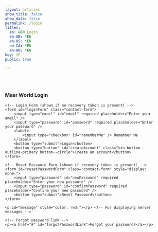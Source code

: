 ```yaml
---
layout: articles
show_title: false
show_date: false
permalink: /login
titles:
  en: &EN Login
  en-GB: *EN
  en-US: *EN
  en-CA: *EN
  en-AU: *EN
key: IP
public: true

---
```


<br><br>

<div class="form-container">
    <h3 id="loginTitle">Maar World Login</h3>

    <!-- Login Form (shown if no recovery token is present) -->
    <form id="loginForm" class="contact-form">
        <input type="email" id="email" required placeholder="Enter your email" />
        <input type="password" id="password" required placeholder="Enter your password" />
        <label>
            <input type="checkbox" id="rememberMe" /> Remember Me
        </label>
        <button type="submit">Login</button>
        <button type="button" id="createAccount" class="btn button--outline-primary button--circle">Create an account</button>
    </form>

    <!-- Reset Password Form (shown if recovery token is present) -->
    <form id="resetPasswordForm" class="contact-form" style="display: none;">
        <input type="password" id="newPassword" required placeholder="Enter your new password" />
        <input type="password" id="confirmPassword" required placeholder="Confirm your new password" />
        <button type="submit">Reset Password</button>
    </form>

    <p id="message" style="color: red;"></p> <!-- For displaying server messages -->

    <!-- Forgot password link -->
    <p><a href="#" id="forgotPasswordLink">Forgot your password?</a></p>
</div>

<script>
document.addEventListener('DOMContentLoaded', function() {
    const messageElement = document.getElementById('message');
    const loginForm = document.getElementById('loginForm');
    const resetPasswordForm = document.getElementById('resetPasswordForm');
    const loginTitle = document.getElementById('loginTitle');

    // Function to parse URL hash to get token
    function parseHash() {
        const hash = window.location.hash.substring(1);  // Get everything after '#'
        const params = new URLSearchParams(hash);
        return {
            accessToken: params.get('access_token'),
            type: params.get('type'),
        };
    }

    // Function to handle reset password
    async function handleResetPassword(accessToken) {
        const newPassword = document.getElementById('newPassword').value.trim();
        const confirmPassword = document.getElementById('confirmPassword').value.trim();

        if (newPassword !== confirmPassword) {
            messageElement.innerText = "Passwords do not match.";
            return;
        }

        try {
            const response = await fetch('http://media.maar.world:3001/api/auth/reset-password', {
                method: 'POST',
                headers: {
                    'Content-Type': 'application/json',
                    'Authorization': `Bearer ${accessToken}`
                },
                body: JSON.stringify({ password: newPassword })
            });

            if (!response.ok) {
                const data = await response.json();
                throw new Error(data.error || 'Password reset failed');
            }

            messageElement.innerText = "Password reset successful! You can now log in with your new password.";
            messageElement.style.color = 'green';
            setTimeout(() => {
                window.location.href = '/login';
            }, 1500);
        } catch (error) {
            console.error('Password reset failed:', error);
            messageElement.innerText = "Password reset failed. Please try again.";
        }
    }

    // Check for password reset token in the URL
    const { accessToken, type } = parseHash();

    if (type === 'recovery' && accessToken) {
        loginForm.style.display = 'none';
        resetPasswordForm.style.display = 'block';
        loginTitle.textContent = 'Reset Your Password';

        resetPasswordForm.addEventListener('submit', function(event) {
            event.preventDefault();
            handleResetPassword(accessToken);
        });
    } else {
        loginForm.style.display = 'block';
        resetPasswordForm.style.display = 'none';
    }

    // Function to handle login form submission
    async function loginUser(email, password) {
        try {
            const response = await fetch('http://media.maar.world:3001/api/auth/login', {
                method: 'POST',
                headers: { 'Content-Type': 'application/json' },
                body: JSON.stringify({ email, password })
            });

            if (!response.ok) {
                const data = await response.json();
                throw new Error(data.error || 'Login failed');
            }

            const data = await response.json();
            localStorage.setItem('token', data.token);  // Storing the JWT token as 'token'
            messageElement.innerText = "Login successful! Redirecting...";
            messageElement.style.color = 'green';
            setTimeout(() => {
                window.location.href = '/voyage';
            }, 1500);
        } catch (error) {
            console.error('Login failed:', error);
            messageElement.innerText = "Login failed. Please try again.";
        }
    }

    // Handle the login form submission
    document.getElementById('loginForm').addEventListener('submit', function(event) {
        event.preventDefault();
        const email = document.getElementById('email').value.trim();
        const password = document.getElementById('password').value.trim();
        loginUser(email, password);
    });

    // Redirect to the register page on button click
    document.getElementById('createAccount').addEventListener('click', function() {
        window.location.href = '/register';
    });

    // Handle forgot password link click
    async function handleForgotPassword() {
        const email = document.getElementById('email').value.trim();

        if (!email) {
            messageElement.innerText = "Please enter your email to reset your password.";
            return;
        }

        try {
            const response = await fetch('http://media.maar.world:3001/api/auth/forgot-password', {
                method: 'POST',
                headers: { 'Content-Type': 'application/json' },
                body: JSON.stringify({ email })
            });

            if (!response.ok) {
                const data = await response.json();
                throw new Error(data.error || 'Password reset failed');
            }

            messageElement.innerText = "Password reset email sent! Please check your inbox.";
            messageElement.style.color = 'green';
        } catch (error) {
            console.error('Password reset failed:', error);
            messageElement.innerText = "Password reset failed. Please try again.";
        }
    }

    // Attach click event for "Forgot password?" link
    document.getElementById('forgotPasswordLink').addEventListener('click', function(event) {
        event.preventDefault();
        handleForgotPassword();
    });
});
</script>
